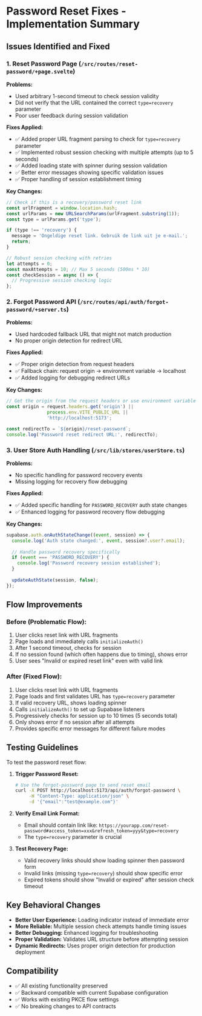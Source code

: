 # Password Reset Fixes - Implementation Summary

## Issues Identified and Fixed

### 1. Reset Password Page (`/src/routes/reset-password/+page.svelte`)

**Problems:**
- Used arbitrary 1-second timeout to check session validity
- Did not verify that the URL contained the correct `type=recovery` parameter
- Poor user feedback during session validation

**Fixes Applied:**
- ✅ Added proper URL fragment parsing to check for `type=recovery` parameter
- ✅ Implemented robust session checking with multiple attempts (up to 5 seconds)
- ✅ Added loading state with spinner during session validation
- ✅ Better error messages showing specific validation issues
- ✅ Proper handling of session establishment timing

**Key Changes:**
```javascript
// Check if this is a recovery/password reset link
const urlFragment = window.location.hash;
const urlParams = new URLSearchParams(urlFragment.substring(1));
const type = urlParams.get('type');

if (type !== 'recovery') {
  message = 'Ongeldige reset link. Gebruik de link uit je e-mail.';
  return;
}

// Robust session checking with retries
let attempts = 0;
const maxAttempts = 10; // Max 5 seconds (500ms * 10)
const checkSession = async () => {
  // Progressive session checking logic
};
```

### 2. Forgot Password API (`/src/routes/api/auth/forgot-password/+server.ts`)

**Problems:**
- Used hardcoded fallback URL that might not match production
- No proper origin detection for redirect URL

**Fixes Applied:**
- ✅ Proper origin detection from request headers
- ✅ Fallback chain: request origin → environment variable → localhost  
- ✅ Added logging for debugging redirect URLs

**Key Changes:**
```javascript
// Get the origin from the request headers or use environment variable
const origin = request.headers.get('origin') || 
               process.env.VITE_PUBLIC_URL || 
               'http://localhost:5173';

const redirectTo = `${origin}/reset-password`;
console.log('Password reset redirect URL:', redirectTo);
```

### 3. User Store Auth Handling (`/src/lib/stores/userStore.ts`)

**Problems:**
- No specific handling for password recovery events
- Missing logging for recovery flow debugging

**Fixes Applied:**
- ✅ Added specific handling for `PASSWORD_RECOVERY` auth state changes
- ✅ Enhanced logging for password recovery flow debugging

**Key Changes:**
```javascript
supabase.auth.onAuthStateChange((event, session) => {
  console.log('Auth state changed:', event, session?.user?.email);
  
  // Handle password recovery specifically
  if (event === 'PASSWORD_RECOVERY') {
    console.log('Password recovery session established');
  }
  
  updateAuthState(session, false);
});
```

## Flow Improvements

### Before (Problematic Flow):
1. User clicks reset link with URL fragments
2. Page loads and immediately calls `initializeAuth()`
3. After 1 second timeout, checks for session
4. If no session found (which often happens due to timing), shows error
5. User sees "Invalid or expired reset link" even with valid link

### After (Fixed Flow):
1. User clicks reset link with URL fragments
2. Page loads and first validates URL has `type=recovery` parameter
3. If valid recovery URL, shows loading spinner
4. Calls `initializeAuth()` to set up Supabase listeners
5. Progressively checks for session up to 10 times (5 seconds total)
6. Only shows error if no session after all attempts
7. Provides specific error messages for different failure modes

## Testing Guidelines

To test the password reset flow:

1. **Trigger Password Reset:**
   ```bash
   # Use the forgot-password page to send reset email
   curl -X POST http://localhost:5173/api/auth/forgot-password \
        -H "Content-Type: application/json" \
        -d '{"email":"test@example.com"}'
   ```

2. **Verify Email Link Format:**
   - Email should contain link like: `https://yourapp.com/reset-password#access_token=xxx&refresh_token=yyy&type=recovery`
   - The `type=recovery` parameter is crucial

3. **Test Recovery Page:**
   - Valid recovery links should show loading spinner then password form
   - Invalid links (missing `type=recovery`) should show specific error
   - Expired tokens should show "Invalid or expired" after session check timeout

## Key Behavioral Changes

- **Better User Experience:** Loading indicator instead of immediate error
- **More Reliable:** Multiple session check attempts handle timing issues
- **Better Debugging:** Enhanced logging for troubleshooting
- **Proper Validation:** Validates URL structure before attempting session
- **Dynamic Redirects:** Uses proper origin detection for production deployment

## Compatibility

- ✅ All existing functionality preserved
- ✅ Backward compatible with current Supabase configuration
- ✅ Works with existing PKCE flow settings
- ✅ No breaking changes to API contracts